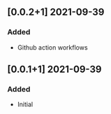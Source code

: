 ## [0.0.2+1] 2021-09-39
### Added
- Github action workflows

## [0.0.1+1] 2021-09-39
### Added
- Initial

